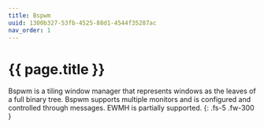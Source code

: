 ```yaml
---
title: Bspwm
uuid: 1300b327-53fb-4525-88d1-4544f35287ac
nav_order: 1
---
```


# {{ page.title }}

Bspwm is a tiling window manager that represents windows as the leaves of a full binary tree. Bspwm supports multiple monitors and is configured and controlled through messages. EWMH is partially supported.
{: .fs-5 .fw-300 }
